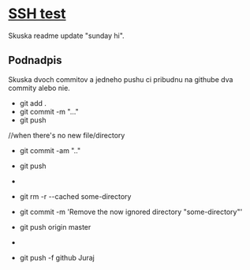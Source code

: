 # [SSH test](SSH-test)
Skuska readme update "sunday hi".

## Podnadpis

Skuska dvoch commitov a jedneho pushu ci pribudnu na githube dva commity alebo nie.

* git add .
* git commit -m "..."
* git push

//when there's no new file/directory
* git commit -am ".."
* git push


* 
* git rm -r --cached some-directory
* git commit -m 'Remove the now ignored directory "some-directory"'
* git push origin master
* 


* git push -f github Juraj
